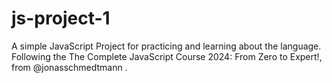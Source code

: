 # js-project-1
A simple JavaScript Project for practicing and learning about the language. Following the The Complete JavaScript Course 2024: From Zero to Expert!, from @jonasschmedtmann .
